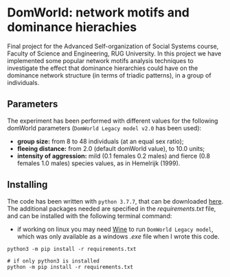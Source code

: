 # DomWorld: network motifs and dominance hierachies
Final project for the Advanced Self-organization of Social Systems course, Faculty of Science and Engineering, RUG University. In this project we have implemented some popular network motifs analysis techniques to investigate the effect that dominance hierarchies could have on the dominance network structure (in terms of triadic patterns), in a group of individuals.

## Parameters
The experiment has been performed with different values for the following domWorld parameters (`DomWorld Legacy model v2.0` has been used):
- **group size:** from 8 to 48 individuals (at an equal sex ratio);
- **fleeing distance:** from 2.0 (default domWorld value), to 10.0 units;
- **intensity of aggression:** mild (0.1 females 0.2 males) and fierce (0.8 females 1.0 males) species values, as in Hemelrijk (1999).

## Installing
The code has been written with `python 3.7.7`, that can be downloaded [here](https://www.python.org/downloads/release/python-377/). The additional packages needed are specified in the *requirements.txt* file, and can be installed with the following terminal command:
- if working on linux you may need [Wine](https://wiki.ubuntu-it.org/Virtualizzazione/Wine) to run `DomWorld Legacy model`, which was only available as a windows *.exe* file when I wrote this code.

```shell
python3 -m pip install -r requirements.txt

# if only python3 is installed
python -m pip install -r requirements.txt
```
